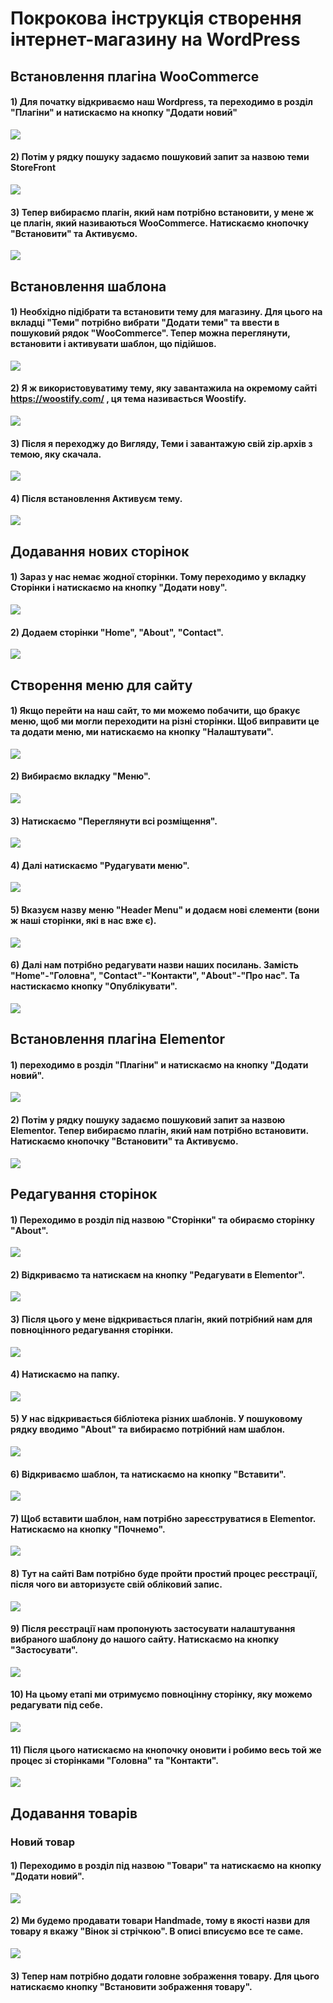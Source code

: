 # Покрокова інструкція створення інтернет-магазину на WordPress

## Встановлення плагіна WooCommerce 

#### 1) Для початку відкриваємо наш Wordpress, та переходимо в розділ "Плагіни" и натискаємо на кнопку "Додати новий"
![](https://github.com/ssonyau/Internet-Shop-Wordpress/blob/main/Screenshot%202023-05-08%20160036.png)

#### 2) Потім у рядку пошуку задаємо пошуковий запит за назвою теми StoreFront
![](https://github.com/ssonyau/Internet-Shop-Wordpress/blob/main/Screenshot%202023-05-08%20165302.png)  

#### 3) Тепер вибираємо плагін, який нам потрібно встановити, у мене ж це плагін, який називаються WooCommerce.  Натискаємо кнопочку "Встановити" та Активуємо. 
![](https://github.com/ssonyau/Internet-Shop-Wordpress/blob/main/Screenshot%202023-05-08%20174907.png)

## Встановлення шаблона 

#### 1) Необхідно підібрати та встановити тему для магазину. Для цього на вкладці "Теми" потрібно вибрати "Додати теми" та ввести в пошуковий рядок "WooCommerce". Тепер можна переглянути, встановити і активувати шаблон, що підійшов.
![](https://github.com/ssonyau/Internet-Shop-Wordpress/blob/main/Screenshot%202023-05-08%20181724.png)

#### 2) Я ж використовуватиму тему, яку завантажила на окремому сайті https://woostify.com/ , ця тема називається Woostify.
![](https://github.com/ssonyau/Internet-Shop-Wordpress/blob/main/Screenshot%202023-05-10%20125739.png)

#### 3) Після я переходжу до Вигляду, Теми і завантажую свій zip.архів з темою, яку скачала.
![](https://github.com/ssonyau/Internet-Shop-Wordpress/blob/main/Screenshot%202023-05-10%20130408.png)

#### 4) Після встановлення Активуєм тему.
![](https://github.com/ssonyau/Internet-Shop-Wordpress/blob/main/Screenshot%202023-05-10%20131338.png)

## Додавання нових сторінок

#### 1) Зараз у нас немає жодної сторінки. Тому переходимо у вкладку Сторінки і натискаємо на кнопку "Додати нову".
![](https://github.com/ssonyau/Internet-Shop-Wordpress/blob/main/Screenshot%202023-05-10%20134354.png)

#### 2) Додаем сторінки "Home", "About", "Contact".
![](https://github.com/ssonyau/Internet-Shop-Wordpress/blob/main/Screenshot%202023-05-10%20135815.png) 

## Створення меню для сайту

#### 1) Якщо перейти на наш сайт, то ми можемо побачити, що бракує меню, щоб ми могли переходити на різні сторінки. Щоб виправити це та додати меню, ми натискаємо на кнопку "Налаштувати".

![](https://github.com/ssonyau/Internet-Shop-Wordpress/blob/main/Screenshot%202023-05-10%20141338.png) 

#### 2) Вибираємо вкладку "Меню".
![](https://github.com/ssonyau/Internet-Shop-Wordpress/blob/main/Screenshot%202023-05-10%20141409.png) 

#### 3) Натискаємо "Переглянути всі розміщення".
![](https://github.com/ssonyau/Internet-Shop-Wordpress/blob/main/Screenshot%202023-05-10%20142306.png) 

#### 4) Далі натискаємо "Рудагувати меню".
![](https://github.com/ssonyau/Internet-Shop-Wordpress/blob/main/Screenshot%202023-05-10%20142903.png)

#### 5) Вказуєм назву меню "Header Menu" и додаєм нові єлементи (вони ж наші сторінки, які в нас вже є).
![](https://github.com/ssonyau/Internet-Shop-Wordpress/blob/main/Screenshot%202023-05-10%20143533.png)

#### 6) Далі нам потрібно редагувати назви наших посилань. Замість "Home"-"Головна", "Contact"-"Контакти", "About"-"Про нас". Та настискаємо кнопку "Опублікувати".
![](https://github.com/ssonyau/Internet-Shop-Wordpress/blob/main/Screenshot%202023-05-10%20144816.png)

## Встановлення плагіна Elementor

#### 1) переходимо в розділ "Плагіни" и натискаємо на кнопку "Додати новий".
![](https://github.com/ssonyau/Internet-Shop-Wordpress/blob/main/Screenshot%202023-05-08%20160036.png)

#### 2) Потім у рядку пошуку задаємо пошуковий запит за назвою Elementor. Тепер вибираємо плагін, який нам потрібно встановити.  Натискаємо кнопочку "Встановити" та Активуємо. 
![](https://github.com/ssonyau/Internet-Shop-Wordpress/blob/main/Screenshot%202023-05-10%20153643.png)  

## Редагування сторінок

#### 1) Переходимо в розділ під назвою "Сторінки" та обираємо сторінку "About".
![](https://github.com/ssonyau/Internet-Shop-Wordpress/blob/main/Screenshot%202023-05-10%20154933.png)

#### 2) Відкриваємо та натискаєм на кнопку "Редагувати в Elementor".
![](https://github.com/ssonyau/Internet-Shop-Wordpress/blob/main/Screenshot%202023-05-10%20174422.png)

#### 3) Після цього у мене відкривається плагін, який потрібний нам для повноцінного редагування сторінки.
![](https://github.com/ssonyau/Internet-Shop-Wordpress/blob/main/Screenshot%202023-05-10%20175449.png)

#### 4) Натискаємо на папку.
![](https://github.com/ssonyau/Internet-Shop-Wordpress/blob/main/Screenshot%202023-05-10%20180328.png)

#### 5) У нас відкривається бібліотека різних шаблонів. У пошуковому рядку вводимо "About" та вибираємо потрібний нам шаблон.
![](https://github.com/ssonyau/Internet-Shop-Wordpress/blob/main/Screenshot%202023-05-10%20180750.png)

#### 6) Відкриваємо шаблон, та натискаємо на кнопку "Вставити".
![](https://github.com/ssonyau/Internet-Shop-Wordpress/blob/main/Screenshot%202023-05-10%20181235.png)

#### 7) Щоб вставити шаблон, нам потрібно зареєструватися в Elementor. Натискаємо на кнопку "Почнемо".
![](https://github.com/ssonyau/Internet-Shop-Wordpress/blob/main/Screenshot%202023-05-10%20181828.png)

#### 8) Тут на сайті Вам потрібно буде пройти простий процес реєстрації, після чого ви авторизуєте свій обліковий запис.
![](https://github.com/ssonyau/Internet-Shop-Wordpress/blob/main/Screenshot%202023-05-10%20182621.png)

#### 9) Після реєстрації нам пропонують застосувати налаштування вибраного шаблону до нашого сайту. Натискаємо на кнопку "Застосувати".
![](https://github.com/ssonyau/Internet-Shop-Wordpress/blob/main/Screenshot%202023-05-10%20183700.png)

#### 10) На цьому етапі ми отримуємо повноцінну сторінку, яку можемо редагувати під себе.
![](https://github.com/ssonyau/Internet-Shop-Wordpress/blob/main/Screenshot%202023-05-10%20184904.png)

#### 11) Після цього натискаємо на кнопочку оновити і робимо весь той же процес зі сторінками "Головна" та "Контакти".
![](https://github.com/ssonyau/Internet-Shop-Wordpress/blob/main/Screenshot%202023-05-10%20185735.png)

## Додавання товарів

### Новий товар

#### 1)  Переходимо в розділ під назвою "Товари" та натискаємо на кнопку "Додати  новий".
![](https://github.com/ssonyau/Internet-Shop-Wordpress/blob/main/Screenshot%202023-05-11%20121803.png)

#### 2) Ми будемо продавати товари Handmade, тому в якості назви для товару я вкажу "Вінок зі стрічкою". В описі вписуємо все те саме.
![](https://github.com/ssonyau/Internet-Shop-Wordpress/blob/main/Screenshot%202023-05-11%20124004.png)

#### 3) Тепер нам потрібно додати головне зображення товару. Для цього натискаємо кнопку "Встановити зображення товару".
![]()
